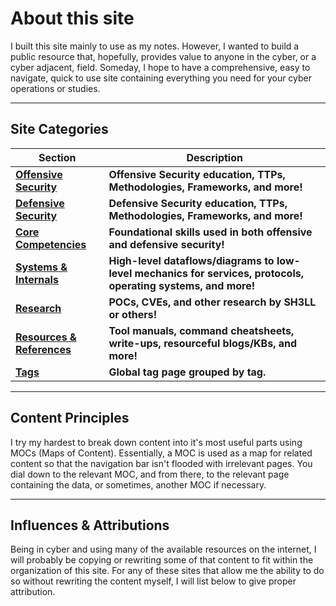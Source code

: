 # About this site

I built this site mainly to use as my notes. However, I wanted to build a public resource that, hopefully, provides value to anyone in the cyber, or a cyber adjacent, field. Someday, I hope to have a comprehensive, easy to navigate, quick to use site containing everything you need for your cyber operations or studies. 

---

## Site Categories

| **Section** | **Description** |
| -------------- | ----------- | 
| **[Offensive Security](../offense/index.md)** | **Offensive Security education, TTPs, Methodologies, Frameworks, and more!** |
| **[Defensive Security](../defense/index.md)** | **Defensive Security education, TTPs, Methodologies, Frameworks, and more!** |
| **[Core Competencies](../core/index.md)** | **Foundational skills used in both offensive and defensive security!** |
| **[Systems & Internals](../sysint/index.md)** | **High-level dataflows/diagrams to low-level mechanics for services, protocols, operating systems, and more!** |
| **[Research](../research/index.md)** | **POCs, CVEs, and other research by SH3LL or others!** |
| **[Resources & References](../resource-ref/index.md)** | **Tool manuals, command cheatsheets, write-ups, resourceful blogs/KBs, and more!** |
| **[Tags](../tags.md)** | **Global tag page grouped by tag.** |

---

## Content Principles

I try my hardest to break down content into it's most useful parts using MOCs (Maps of Content). Essentially, a MOC is used as a map for related content so that the navigation bar isn't flooded with irrelevant pages. You dial down to the relevant MOC, and from there, to the relevant page containing the data, or sometimes, another MOC if necessary. 

---

## Influences & Attributions

Being in cyber and using many of the available resources on the internet, I will probably be copying or rewriting some of that content to fit within the organization of this site. For any of these sites that allow me the ability to do so without rewriting the content myself, I will list below to give proper attribution. 